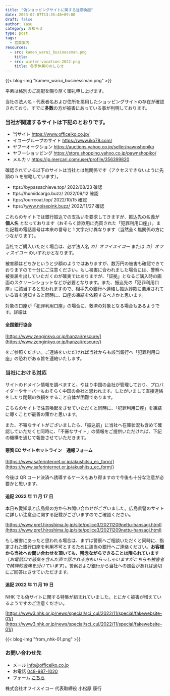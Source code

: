 ```yaml
---
title: "偽ショッピングサイトに関する注意喚起"
date: 2023-02-07T13:35:46+09:00
draft: false
author: Yasu
category: お知らせ
type: post
tags:
  - 営業案内
resources:
  - src: kamen_warui_businessman.png
    title:
  - src: winter-vacation-2022.png
    title: 冬季休業のおしらせ
---
```


{{< blog-img "kamen_warui_businessman.png" >}}

平素は格別のご高配を賜り厚く御礼申し上げます。

当社の法人名・代表者名および住所を悪用したショッピングサイトの存在が確認されており、すでに**多数**の方が被害にあっている事が判明しております。

### 当社が関連するサイトは下記のとおりです。

- 当サイト https://www.officeiko.co.jp/
- イコーグループのサイト https://www.iko78.com/
- ヤフーオークション https://auctions.yahoo.co.jp/seller/pawnshopiko
- ヤフーショッピング https://store.shopping.yahoo.co.jp/pawnshopiko/
- メルカリ https://jp.mercari.com/user/profile/356399820

確認されている以下のサイトは当社とは無関係です（アクセスできないように先頭の h を省略しています）。

- ttps://bypassachieve.top/ 2022/08/23 確認
- ttps://humidcargo.buzz/ 2022/09/12 確認
- ttps://ourrcoat.top/ 2022/10/15 確認
- ttps://www.noisepink.buzz/ 2022/11/27 確認

これらのサイトでは銀行振込での支払いを要求してきますが、振込先の名義が **個人名** となっております（おそらく詐欺用に売買された「犯罪利用口座」）。また記載の電話番号は本来の番号と 1 文字だけ異なります（当然全く無関係の方につながります）。

当社でご購入いただく場合は、必ず法人名 _カ）オフイスイコー_ または _カ）オフィスイコー_ のいずれかとなります。

被害額はどちかというと少額のようではありますが、数万円の被害も確認できておりますので十分にご注意ください。もし被害に合われました場合には、警察へ被害届を出していただくのが確実ではありますが、「証拠」となるご購入時の画面のスクリーンショットなどが必要となります。また、振込先の「犯罪利用口座」に該当すると思われますので、相手先の銀行へ連絡し振込詐欺に悪用されている旨を通知すると同時に、口座の凍結を依頼するべきかと思います。

対象の口座が「犯罪利用口座」の場合に、救済の対象となる場合もあるようです。詳細は

#### 全国銀行協会

[https://www.zenginkyo.or.jp/hanzai/rescure/](https://www.zenginkyo.or.jp/hanzai/rescure/)

をご参照ください。ご連絡をいただければ当社からも該当銀行へ「犯罪利用口座」の恐れがある旨を連絡いたします。

### 当社における対応

サイトのドメイン情報を調べますと、やはり中国の会社が管理しており、プロバイダーやサーバーもおそらく中国の会社と思われます。したがいまして直接連絡をしたり閉鎖の依頼をすること自体が困難であります。

こちらのサイトで注意喚起をさせていただくと同時に、「犯罪利用口座」を凍結に導くことが最善の策かと思います。

また、不審なサイトがございましたら、「振込前」に当社へ在庫状況も含めて確認していただくと同時に、「不審なサイト」の情報をご提供いただければ、下記の機構を通じて報告させていただきます。

#### 悪質 EC サイトホットライン　通報フォーム

[https://www.saferinternet.or.jp/akushitsu_ec_form/](https://www.saferinternet.or.jp/akushitsu_ec_form/)

今後は QR コード決済へ誘導するケースもあり得ますので今後も十分な注意が必要かと思います。

#### 追記 2022 年 11 月 17 日

本日も愛知県と広島県の方からお問い合わせがございました。広島県警のサイトに詳しい注意点に関する記載がございますのでご確認ください。

[https://www.pref.hiroshima.lg.jp/site/police3/20211209nettu-hansagi.html](https://www.pref.hiroshima.lg.jp/site/police3/20211209nettu-hansagi.html)

もし被害にあったと思われる場合は、まずは警察へご相談いただくと同時に、指定された銀行口座を利用不可とするために該当の銀行へご連絡ください。**お客様から当社へお問い合わせを頂いても、残念ながらできることは限られています**（_お電話口で怒気を含んだ声で話される方もいらっしゃいますがこちらも被害者で精神的苦痛を受けています_）。警察および銀行から当社への照会があれば適切にご回答はさせていただきます。

#### 追記 2022 年 11 月 19 日

NHK でも偽サイトに関する特集が組まれていました。とにかく被害が増えているようですのご注意ください。

[https://www3.nhk.or.jp/news/special/sci_cul/2022/11/special/fakewebsite-01/](https://www3.nhk.or.jp/news/special/sci_cul/2022/11/special/fakewebsite-01/)

{{< blog-img "from_nhk-01.png" >}}

### お問い合わせ先

- メール info@officeiko.co.jp
- お電話 [048-987-1020](048-987-1020)
- フォーム [こちら](/contact)

株式会社オフイスイコー 代表取締役 小松原 康行

